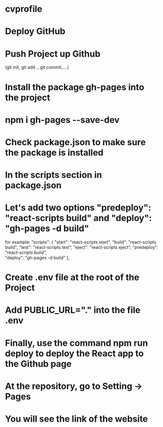 # cvprofile

 # Deploy GitHub

# Push Project up Github
(git init, git add ., git commit,....)

# Install the package gh-pages into the project
# npm i gh-pages --save-dev

# Check package.json to make sure the package is installed

# In the scripts section in package.json

# Let's add two options  "predeploy": "react-scripts build" and "deploy": "gh-pages -d build"
for example: 
"scripts": {
    "start": "react-scripts start",
    "build": "react-scripts build",
    "test": "react-scripts test",
    "eject": "react-scripts eject",
    "predeploy": "react-scripts build",  
    "deploy": "gh-pages -d build"
  },

# Create .env file at the root of the Project

# Add PUBLIC_URL="." into the file .env

# Finally, use the command npm run deploy to deploy the React app to the Github page

# At the repository, go to Setting -> Pages
# You will see the link of the website
